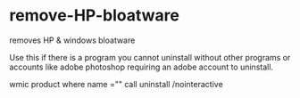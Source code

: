 # remove-HP-bloatware
removes HP &amp; windows bloatware

Use this if there is a program you cannot uninstall without other programs or accounts
like adobe photoshop requiring an adobe account to uninstall.

wmic product where name ="<PROGRAM NAME HERE>" call uninstall /nointeractive
